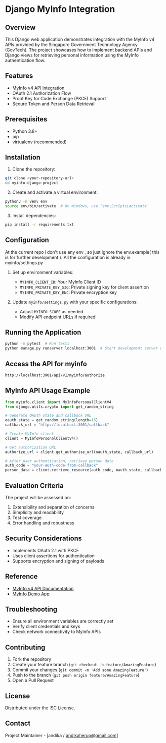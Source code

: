 # Django MyInfo Integration

## Overview

This Django web application demonstrates integration with the MyInfo v4 APIs provided by the Singapore Government Technology Agency (GovTech). The project showcases how to implement backend APIs and Django views for retrieving personal information using the MyInfo authentication flow.

## Features

- MyInfo v4 API Integration
- OAuth 2.1 Authorization Flow
- Proof Key for Code Exchange (PKCE) Support
- Secure Token and Person Data Retrieval

## Prerequisites

- Python 3.8+
- pip
- virtualenv (recommended)

## Installation

1. Clone the repository:

```bash
git clone <your-repository-url>
cd myinfo-django-project
```

2. Create and activate a virtual environment:

```bash
python3 -m venv env
source env/bin/activate  # On Windows, use `env\Scripts\activate`
```

3. Install dependencies:

```bash
pip install -r requirements.txt
```

## Configuration

At the current repo i don't use any env , so just ignore the env.example( this is for further development ). All the configuration is already in myinfo/settings.py

1. Set up environment variables:

   - `MYINFO_CLIENT_ID`: Your MyInfo Client ID
   - `MYINFO_PRIVATE_KEY_SIG`: Private signing key for client assertion
   - `MYINFO_PRIVATE_KEY_ENC`: Private encryption key

2. Update `myinfo/settings.py` with your specific configurations:
   - Adjust `MYINFO_SCOPE` as needed
   - Modify API endpoint URLs if required

## Running the Application

```bash
python -m pytest  # Run tests
python manage.py runserver localhost:3001  # Start development server on port 3001 since myinfo only recognize port 3001 for localhost

```

## Access the API for myinfo

```bash
http://localhost:3001/api/v1/myinfo/authorize

```

## MyInfo API Usage Example

```python
from myinfo.client import MyInfoPersonalClientV4
from django.utils.crypto import get_random_string

# Generate OAuth state and callback URL
oauth_state = get_random_string(length=16)
callback_url = "http://localhost:3001/callback"

# Create MyInfo client
client = MyInfoPersonalClientV4()

# Get authorization URL
authorize_url = client.get_authorise_url(oauth_state, callback_url)

# After user authentication, retrieve person data
auth_code = "your-auth-code-from-callback"
person_data = client.retrieve_resource(auth_code, oauth_state, callback_url)
```

## Evaluation Criteria

The project will be assessed on:

1. Extensibility and separation of concerns
2. Simplicity and readability
3. Test coverage
4. Error handling and robustness

## Security Considerations

- Implements OAuth 2.1 with PKCE
- Uses client assertions for authentication
- Supports encryption and signing of payloads

## Reference

- [MyInfo v4 API Documentation](https://api.singpass.gov.sg/library/myinfo/developers/overview)
- [MyInfo Demo App](https://github.com/singpass/myinfo-demo-app-v4)

## Troubleshooting

- Ensure all environment variables are correctly set
- Verify client credentials and keys
- Check network connectivity to MyInfo APIs

## Contributing

1. Fork the repository
2. Create your feature branch (`git checkout -b feature/AmazingFeature`)
3. Commit your changes (`git commit -m 'Add some AmazingFeature'`)
4. Push to the branch (`git push origin feature/AmazingFeature`)
5. Open a Pull Request

## License

Distributed under the ISC License.

## Contact

Project Maintainer - [andika / andikaherup@gmail.com]
